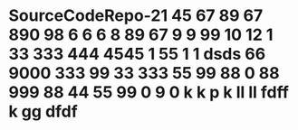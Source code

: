 # SourceCodeRepo-21 45 67 89 67 890 98 6 6 6 8 89 67 9 9 99 10 12 1  33 333 444 4545 1 55 1 1 dsds 66 9000 333 99 33 333 55 99 88 0 88 999 88 44 55 99 0 9 0 k k p k ll ll fdff k gg dfdf
